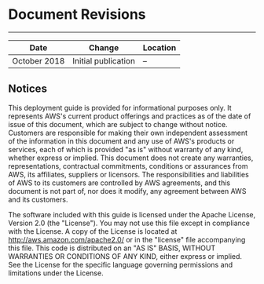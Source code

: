 # Document Revisions<a name="revisions"></a>


****  

| Date | Change | Location | 
| --- | --- | --- | 
| October 2018 | Initial publication | – | 

## Notices<a name="notices"></a>

This deployment guide is provided for informational purposes only\. It represents AWS's current product offerings and practices as of the date of issue of this document, which are subject to change without notice\. Customers are responsible for making their own independent assessment of the information in this document and any use of AWS's products or services, each of which is provided "as is" without warranty of any kind, whether express or implied\. This document does not create any warranties, representations, contractual commitments, conditions or assurances from AWS, its affiliates, suppliers or licensors\. The responsibilities and liabilities of AWS to its customers are controlled by AWS agreements, and this document is not part of, nor does it modify, any agreement between AWS and its customers\.

The software included with this guide is licensed under the Apache License, Version 2\.0 \(the "License"\)\. You may not use this file except in compliance with the License\. A copy of the License is located at [http://aws\.amazon\.com/apache2\.0/](https://aws.amazon.com/apache2.0/) or in the "license" file accompanying this file\. This code is distributed on an "AS IS" BASIS, WITHOUT WARRANTIES OR CONDITIONS OF ANY KIND, either express or implied\. See the License for the specific language governing permissions and limitations under the License\.